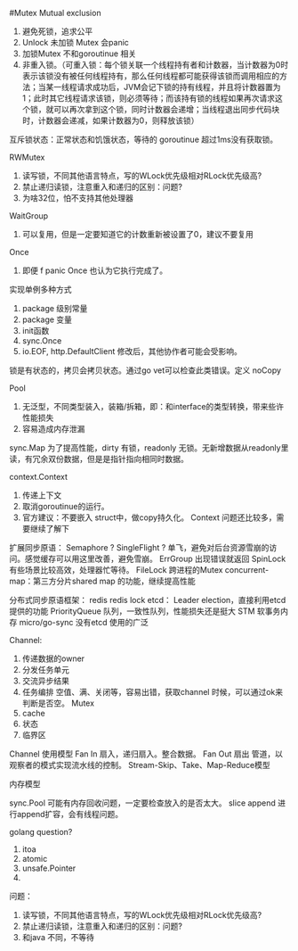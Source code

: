 #Mutex
Mutual exclusion
1. 避免死锁，追求公平
2. Unlock 未加锁 Mutex 会panic
3. 加锁Mutex 不和goroutinue 相关
4. 非重入锁。（可重入锁：每个锁关联一个线程持有者和计数器，当计数器为0时表示该锁没有被任何线程持有，那么任何线程都可能获得该锁而调用相应的方法；当某一线程请求成功后，JVM会记下锁的持有线程，并且将计数器置为1；此时其它线程请求该锁，则必须等待；而该持有锁的线程如果再次请求这个锁，就可以再次拿到这个锁，同时计数器会递增；当线程退出同步代码块时，计数器会递减，如果计数器为0，则释放该锁）

互斥锁状态：正常状态和饥饿状态，等待的 goroutinue 超过1ms没有获取锁。

RWMutex
1. 读写锁，不同其他语言特点，写的WLock优先级相对RLock优先级高?
2. 禁止递归读锁，注意重入和递归的区别：问题?
3. 为啥32位，怕不支持其他处理器

WaitGroup
1. 可以复用，但是一定要知道它的计数重新被设置了0，建议不要复用

Once
1. 即便 f panic Once 也认为它执行完成了。

实现单例多种方式
1. package 级别常量
2. package 变量
3. init函数
4. sync.Once
5. io.EOF, http.DefaultClient 修改后，其他协作者可能会受影响。

锁是有状态的，拷贝会拷贝状态。通过go vet可以检查此类错误。定义 noCopy  
  

Pool
1. 无泛型，不同类型装入，装箱/拆箱，即：和interface的类型转换，带来些许性能损失
2. 容易造成内存泄漏

sync.Map
为了提高性能，dirty 有锁，readonly 无锁。无新增数据从readonly里读，有冗余双份数据，但是是指针指向相同时数据。

context.Context
1. 传递上下文
2. 取消goroutinue的运行。
3. 官方建议：不要嵌入 struct中，做copy持久化。
Context 问题还比较多，需要继续了解下

扩展同步原语：
Semaphore ?
SingleFlight ? 单飞，避免对后台资源雪崩的访问。感觉缓存可以用这里改善，避免雪崩。
ErrGroup 出现错误就返回
SpinLock 有些场景比较高效，处理器忙等待。
FileLock 跨进程的Mutex
concurrent-map：第三方分片shared map 的功能，继续提高性能

分布式同步原语框架：
redis redis lock
etcd：
Leader election，直接利用etcd提供的功能
PriorityQueue 队列，一致性队列，性能损失还是挺大
STM 软事务内存
micro/go-sync 没有etcd 使用的广泛


Channel:
1. 传递数据的owner
2. 分发任务单元
3. 交流异步结果
4. 任务编排
空值、满、关闭等，容易出错，获取channel 时候，可以通过ok来判断是否空。
Mutex
1. cache
2. 状态
3. 临界区

Channel 使用模型
Fan In 扇入，递归扇入。整合数据。
Fan Out 扇出
管道，以观察者的模式实现流水线的控制。
Stream-Skip、Take、Map-Reduce模型

内存模型

sync.Pool 可能有内存回收问题，一定要检查放入的是否太大。
slice append 进行append扩容，会有线程问题。 


golang question?
1. itoa
2. atomic
3. unsafe.Pointer
4. 



问题：
1. 读写锁，不同其他语言特点，写的WLock优先级相对RLock优先级高?
2. 禁止递归读锁，注意重入和递归的区别：问题?
3. 和java 不同，不等待

